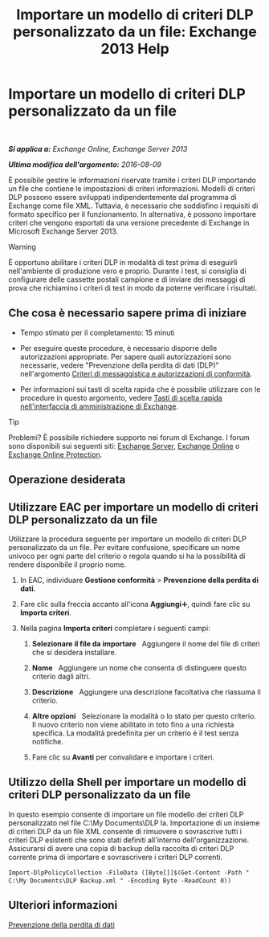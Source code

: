﻿---
title: 'Importare un modello di criteri DLP personalizzato da un file: Exchange 2013 Help'
TOCTitle: Importare un modello di criteri DLP personalizzato da un file
ms:assetid: 83f49dbd-f9b1-498e-b548-1529c5e1ccdb
ms:mtpsurl: https://technet.microsoft.com/it-it/library/JJ150531(v=EXCHG.150)
ms:contentKeyID: 50479838
ms.date: 05/22/2018
mtps_version: v=EXCHG.150
ms.translationtype: MT
---

# Importare un modello di criteri DLP personalizzato da un file

 

_**Si applica a:** Exchange Online, Exchange Server 2013_

_**Ultima modifica dell'argomento:** 2016-08-09_

È possibile gestire le informazioni riservate tramite i criteri DLP importando un file che contiene le impostazioni di criteri informazioni. Modelli di criteri DLP possono essere sviluppati indipendentemente dal programma di Exchange come file XML. Tuttavia, è necessario che soddisfino i requisiti di formato specifico per il funzionamento. In alternativa, è possono importare criteri che vengono esportati da una versione precedente di Exchange in Microsoft Exchange Server 2013.


> [!WARNING]
> È opportuno abilitare i criteri DLP in modalità di test prima di eseguirli nell'ambiente di produzione vero e proprio. Durante i test, si consiglia di configurare delle cassette postali campione e di inviare dei messaggi di prova che richiamino i criteri di test in modo da poterne verificare i risultati.



## Che cosa è necessario sapere prima di iniziare

  - Tempo stimato per il completamento: 15 minuti

  - Per eseguire queste procedure, è necessario disporre delle autorizzazioni appropriate. Per sapere quali autorizzazioni sono necessarie, vedere "Prevenzione della perdita di dati (DLP)" nell'argomento [Criteri di messaggistica e autorizzazioni di conformità](messaging-policy-and-compliance-permissions-exchange-2013-help.md).

  - Per informazioni sui tasti di scelta rapida che è possibile utilizzare con le procedure in questo argomento, vedere [Tasti di scelta rapida nell'interfaccia di amministrazione di Exchange](keyboard-shortcuts-in-the-exchange-admin-center-exchange-online-protection-help.md).


> [!TIP]
> Problemi? È possibile richiedere supporto nei forum di Exchange. I forum sono disponibili sui seguenti siti: <A href="https://go.microsoft.com/fwlink/p/?linkid=60612">Exchange Server</A>, <A href="https://go.microsoft.com/fwlink/p/?linkid=267542">Exchange Online</A> o <A href="https://go.microsoft.com/fwlink/p/?linkid=285351">Exchange Online Protection</A>.



## Operazione desiderata

## Utilizzare EAC per importare un modello di criteri DLP personalizzato da un file

Utilizzare la procedura seguente per importare un modello di criteri DLP personalizzato da un file. Per evitare confusione, specificare un nome univoco per ogni parte del criterio o regola quando si ha la possibilità di rendere disponibile il proprio nome.

1.  In EAC, individuare **Gestione conformità** \> **Prevenzione della perdita di dati**.

2.  Fare clic sulla freccia accanto all'icona **Aggiungi**![Icona Aggiungi](images/JJ218640.c1e75329-d6d7-4073-a27d-498590bbb558(EXCHG.150).gif "Icona Aggiungi"), quindi fare clic su **Importa criteri**.

3.  Nella pagina **Importa criteri** completare i seguenti campi:
    
    1.  **Selezionare il file da importare**   Aggiungere il nome del file di criteri che si desidera installare.
    
    2.  **Nome**   Aggiungere un nome che consenta di distinguere questo criterio dagli altri.
    
    3.  **Descrizione**   Aggiungere una descrizione facoltativa che riassuma il criterio.
    
    4.  **Altre opzioni**   Selezionare la modalità o lo stato per questo criterio. Il nuovo criterio non viene abilitato in toto fino a una richiesta specifica. La modalità predefinita per un criterio è il test senza notifiche.
    
    5.  Fare clic su **Avanti** per convalidare e importare i criteri.

## Utilizzo della Shell per importare un modello di criteri DLP personalizzato da un file

In questo esempio consente di importare un file modello dei criteri DLP personalizzato nel file C:\\My Documents\\DLP la. Importazione di un insieme di criteri DLP da un file XML consente di rimuovere o sovrascrive tutti i criteri DLP esistenti che sono stati definiti all'interno dell'organizzazione. Assicurarsi di avere una copia di backup della raccolta di criteri DLP corrente prima di importare e sovrascrivere i criteri DLP correnti.

    Import-DlpPolicyCollection -FileData ([Byte[]]$(Get-Content -Path " C:\My Documents\DLP Backup.xml " -Encoding Byte -ReadCount 0))

## Ulteriori informazioni

[Prevenzione della perdita di dati](technical-overview-of-dlp-data-loss-prevention-in-exchange.md)

